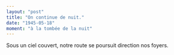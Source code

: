 ```yaml
---
layout: "post"
title: "On continue de nuit."
date: "1945-05-18"
moment: "à la tombée de la nuit"
---
```


Sous un ciel couvert, notre route se poursuit direction nos foyers.


<div class="histoire"></div>

<div class="commentaire"></div>